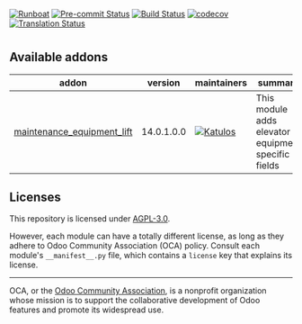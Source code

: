 
[![Runboat](https://img.shields.io/badge/runboat-Try%20me-875A7B.png)](https://runboat.odoo-community.org/builds?repo=OCA/&target_branch=14.0)
[![Pre-commit Status](https://github.com/OCA//actions/workflows/pre-commit.yml/badge.svg?branch=14.0)](https://github.com/OCA//actions/workflows/pre-commit.yml?query=branch%3A14.0)
[![Build Status](https://github.com/OCA//actions/workflows/test.yml/badge.svg?branch=14.0)](https://github.com/OCA//actions/workflows/test.yml?query=branch%3A14.0)
[![codecov](https://codecov.io/gh/OCA//branch/14.0/graph/badge.svg)](https://codecov.io/gh/OCA/)
[![Translation Status](https://translation.odoo-community.org/widgets/-14-0/-/svg-badge.svg)](https://translation.odoo-community.org/engage/-14-0/?utm_source=widget)

<!-- /!\ do not modify above this line -->

# 



<!-- /!\ do not modify below this line -->

<!-- prettier-ignore-start -->

[//]: # (addons)

Available addons
----------------
addon | version | maintainers | summary
--- | --- | --- | ---
[maintenance_equipment_lift](maintenance_equipment_lift/) | 14.0.1.0.0 | [![Katulos](https://github.com/Katulos.png?size=30px)](https://github.com/Katulos) | This module adds elevator equipment specific fields

[//]: # (end addons)

<!-- prettier-ignore-end -->

## Licenses

This repository is licensed under [AGPL-3.0](LICENSE).

However, each module can have a totally different license, as long as they adhere to Odoo Community Association (OCA)
policy. Consult each module's `__manifest__.py` file, which contains a `license` key
that explains its license.

----
OCA, or the [Odoo Community Association](http://odoo-community.org/), is a nonprofit
organization whose mission is to support the collaborative development of Odoo features
and promote its widespread use.
